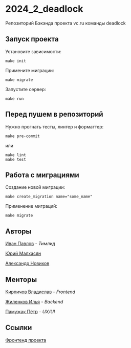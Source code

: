 # 2024_2_deadlock
Репозиторий Бэкэнда проекта vc.ru команды deadlock

## Запуск проекта

Установите зависимости:

```shell
make init
```

Примените миграции:

```shell
make migrate
```

Запустите сервер:
```shell
make run
```

## Перед пушем в репозиторий 

Нужно прогнать тесты, линтер и форматтер:

```shell
make pre-commit
```

или

```shell
make lint
make test
```

## Работа с миграциями

Создание новой миграции:

```shell
make create_migration name="some_name"
```

Применение миграций:

```shell
make migrate
```

## Авторы

[Иван Павлов](https://github.com/darleet) - _Тимлид_

[Юрий Малхасян](https://github.com/ujognutsi) 

[Александр Новиков](https://github.com/AlexNov03)

## Менторы

[Кирпичов Владислав](https://github.com/) - _Frontend_

[Жиленков Илья](https://github.com/ilyushkaaa) - _Backend_

[Памужак Пётр](https://github.com/mars444) - _UX/UI_


## Ссылки

[Фронтенд проекта](https://github.com/frontend-park-mail-ru/2024_2_deadlock)


